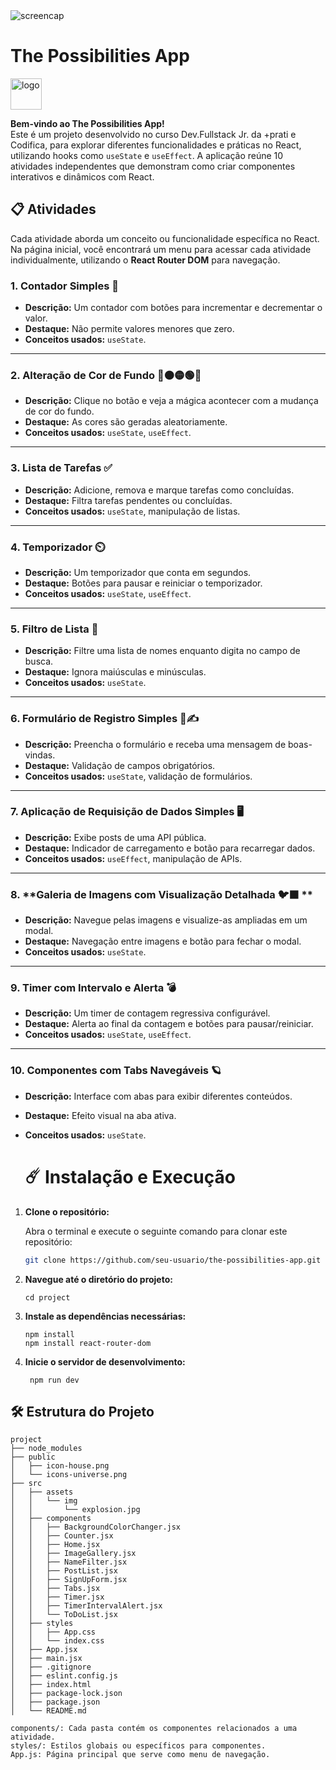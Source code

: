 <img src="https://i.postimg.cc/3N9NpJX4/capturadetela.png" alt="screencap"/>

# The Possibilities App 
<img src="https://github.com/user-attachments/assets/e5bee5b0-f040-4f37-ab86-9da54cc640f4" alt="logo" width="50"/>


**Bem-vindo ao The Possibilities App!**  
Este é um projeto desenvolvido no curso Dev.Fullstack Jr. da +prati e Codifica, para explorar diferentes funcionalidades e práticas no React, utilizando hooks como `useState` e `useEffect`. A aplicação reúne 10 atividades independentes que demonstram como criar componentes interativos e dinâmicos com React.

## 📋 Atividades

Cada atividade aborda um conceito ou funcionalidade específica no React. Na página inicial, você encontrará um menu para acessar cada atividade individualmente, utilizando o **React Router DOM** para navegação.

### 1. **Contador Simples 🧮**
- **Descrição:** Um contador com botões para incrementar e decrementar o valor.
- **Destaque:** Não permite valores menores que zero.
- **Conceitos usados:** `useState`.

---

### 2. **Alteração de Cor de Fundo 🔴🟠🟡🟢🔵**
- **Descrição:** Clique no botão e veja a mágica acontecer com a mudança de cor do fundo.
- **Destaque:** As cores são geradas aleatoriamente.
- **Conceitos usados:** `useState`, `useEffect`.

---

### 3. **Lista de Tarefas ✅**
- **Descrição:** Adicione, remova e marque tarefas como concluídas.
- **Destaque:** Filtra tarefas pendentes ou concluídas.
- **Conceitos usados:** `useState`, manipulação de listas.

---

### 4. **Temporizador ⏲️**
- **Descrição:** Um temporizador que conta em segundos.
- **Destaque:** Botões para pausar e reiniciar o temporizador.
- **Conceitos usados:** `useState`, `useEffect`.

---

### 5. **Filtro de Lista 📜**
- **Descrição:** Filtre uma lista de nomes enquanto digita no campo de busca.
- **Destaque:** Ignora maiúsculas e minúsculas.
- **Conceitos usados:** `useState`.

---

### 6. **Formulário de Registro Simples 📝✍**
- **Descrição:** Preencha o formulário e receba uma mensagem de boas-vindas.
- **Destaque:** Validação de campos obrigatórios.
- **Conceitos usados:** `useState`, validação de formulários.

---

### 7. **Aplicação de Requisição de Dados Simples 🖥️**
- **Descrição:** Exibe posts de uma API pública.
- **Destaque:** Indicador de carregamento e botão para recarregar dados.
- **Conceitos usados:** `useEffect`, manipulação de APIs.

---

### 8. **Galeria de Imagens com Visualização Detalhada 🐦‍⬛ **
- **Descrição:** Navegue pelas imagens e visualize-as ampliadas em um modal.
- **Destaque:** Navegação entre imagens e botão para fechar o modal.
- **Conceitos usados:** `useState`.

---

### 9. **Timer com Intervalo e Alerta 💣**
- **Descrição:** Um timer de contagem regressiva configurável.
- **Destaque:** Alerta ao final da contagem e botões para pausar/reiniciar.
- **Conceitos usados:** `useState`, `useEffect`.

---

### 10. **Componentes com Tabs Navegáveis 🪐**
- **Descrição:** Interface com abas para exibir diferentes conteúdos.
- **Destaque:** Efeito visual na aba ativa.
- **Conceitos usados:** `useState`.

  # ☄️ Instalação e Execução

1. **Clone o repositório:**

   Abra o terminal e execute o seguinte comando para clonar este repositório:
   ```bash
   git clone https://github.com/seu-usuario/the-possibilities-app.git

   
2. **Navegue até o diretório do projeto:**

   ```
   cd project
    ```
   
3. **Instale as dependências necessárias:**

   ```
   npm install
   npm install react-router-dom
    ```

4. **Inicie o servidor de desenvolvimento:**

   ```
    npm run dev
    ```

## 🛠 Estrutura do Projeto

```plaintext
project
├── node_modules
├── public
│   ├── icon-house.png
│   └── icons-universe.png
├── src
│   ├── assets
│   │   └── img
│   │       └── explosion.jpg
│   ├── components
│   │   ├── BackgroundColorChanger.jsx
│   │   ├── Counter.jsx
│   │   ├── Home.jsx
│   │   ├── ImageGallery.jsx
│   │   ├── NameFilter.jsx
│   │   ├── PostList.jsx
│   │   ├── SignUpForm.jsx
│   │   ├── Tabs.jsx
│   │   ├── Timer.jsx
│   │   ├── TimerIntervalAlert.jsx
│   │   └── ToDoList.jsx
│   ├── styles
│   │   ├── App.css
│   │   └── index.css
│   ├── App.jsx
│   ├── main.jsx
│   ├── .gitignore
│   ├── eslint.config.js
│   ├── index.html
│   ├── package-lock.json
│   ├── package.json
│   └── README.md

components/: Cada pasta contém os componentes relacionados a uma atividade.
styles/: Estilos globais ou específicos para componentes.
App.js: Página principal que serve como menu de navegação.
```
